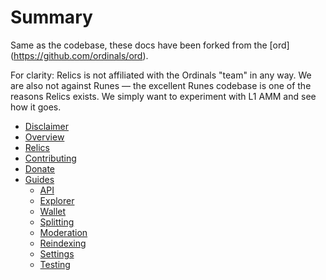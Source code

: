 Summary
=======

Same as the codebase, these docs have been forked from the [ord]
(https://github.com/ordinals/ord).

For clarity: Relics is not affiliated with the Ordinals "team" in any
way. We are also not against Runes — the excellent Runes codebase is one
of the reasons Relics exists. We simply want to experiment with L1 AMM
and see how it goes.

- [Disclaimer](disclaimer.md)
- [Overview](overview.md)
- [Relics](relics.md)
- [Contributing](contributing.md)
- [Donate](donate.md)
- [Guides](guides.md)
    - [API](guides/api.md)
    - [Explorer](guides/explorer.md)
    - [Wallet](guides/wallet.md)
    - [Splitting](guides/splitting.md)
    - [Moderation](guides/moderation.md)
    - [Reindexing](guides/reindexing.md)
    - [Settings](guides/settings.md)
    - [Testing](guides/testing.md)
